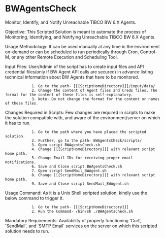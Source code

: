 # BWAgentsCheck
Monitor, Identify, and Notify Unreachable TIBCO BW 6.X Agents.

Objective: This Scripted Solution is meant to automate the process of Monitoring, Identifying, and Notifying Unreachable TIBCO BW 6.X Agents.

Usage Methodology: It can be used manually at any time in the environment on-demand or can be scheduled to run periodically through Cron, Control-M, or any other Remote Execution and Scheduling Tool.

Input Files: User/Admin of the script has to create input files and API credential files(only if BW Agent API calls are secured) in advance listing technical information about BW Agents that have to be monitored.

                1. Go to the path- [[[ScriptHomeDirectory]]]/input/data/
                2. Change the content of Agent files and Creds files. The format for the content of these files is self-explanatory.
                3. Note- Do not change the format for the content or names of these files.

Changes Required in Scripts: Few changes are required in scripts to make the solution compatible with, and aware of the environment/server on which it has to run.

                1. Go to the path where you have placed the scripted solution.
                2. Further, go to the path- BWAgentsCheck/scripts/
                3. Open script BWAgentsCheck.sh
                4. Change [[[ScriptHomeDirectory]]] with relevant script home path.
                5. Change Email IDs for receiving proper email notifications.
                6. Save and Close script BWAgentsCheck.sh
                7. Open script SendMail_BWAgent.sh
                8. Change [[[ScriptHomeDirectory]]] with relevant script home path.
                9. Save and Close script SendMail_BWAgent.sh

Usage Command: As it is a Unix Shell scripted solution, kindly use the below command to trigger it.

                1. Go to the path- [[[ScriptHomeDirectory]]]
                2. Run the Command- /bin/sh ./BWAgentsCheck.sh

Mandatory Requirements: Availability of properly functioning 'Curl', 'SendMail', and 'SMTP Email' services on the server on which this scripted solution needs to run.
